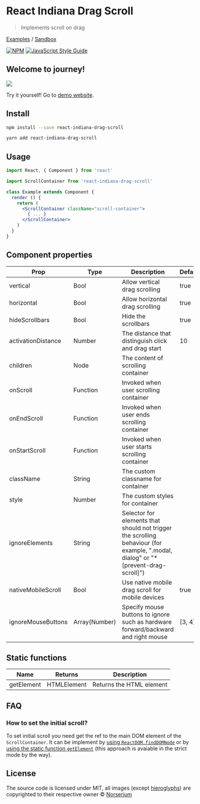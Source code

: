 # React Indiana Drag Scroll

> Implements scroll on drag

[Examples](https://norserium.github.io/react-indiana-drag-scroll/) / [Sandbox](https://codesandbox.io/s/react-indiana-drag-scroll-default-iw9xh)

[![NPM](https://img.shields.io/npm/v/react-indiana-drag-scroll.svg)](https://www.npmjs.com/package/react-indiana-drag-scroll) [![JavaScript Style Guide](https://img.shields.io/badge/code_style-standard-brightgreen.svg)](https://standardjs.com)

## Welcome to journey!

![](https://github.com/norserium/react-indiana-drag-scroll/blob/master/example/demo.gif?raw=true)

Try it yourself! Go to [demo website](https://norserium.github.io/react-indiana-drag-scroll/).

## Install

```bash
npm install --save react-indiana-drag-scroll
```

```bash
yarn add react-indiana-drag-scroll
```

## Usage

```jsx
import React, { Component } from 'react'

import ScrollContainer from 'react-indiana-drag-scroll'

class Example extends Component {
  render () {
    return (
      <ScrollContainer className="scroll-container">
        { ... }
      </ScrollContainer>
    )
  }
}
```

## Component properties

| Prop               | Type          | Description                                                                               | Default |
| ------------------ | ------------- | ----------------------------------------------------------------------------------------- | ------- |
| vertical           | Bool          | Allow vertical drag scrolling                                                             | true    |
| horizontal         | Bool          | Allow horizontal drag scrolling                                                           | true    |
| hideScrollbars     | Bool          | Hide the scrollbars                                                                       | true    |
| activationDistance | Number        | The distance that distinguish click and drag start                                        | 10      |
| children           | Node          | The content of scrolling container                                                        |
| onScroll           | Function      | Invoked when user scrolling container                                                     |
| onEndScroll        | Function      | Invoked when user ends scrolling container                                                |
| onStartScroll      | Function      | Invoked when user starts scrolling container                                              |
| className          | String        | The custom classname for container                                                        |
| style              | Number        | The custom styles for container                                                           |
| ignoreElements     | String        | Selector for elements that should not trigger the scrolling behaviour (for example, ".modal, dialog" or "\*[prevent-drag-scroll]") |
| nativeMobileScroll | Bool          | Use native mobile drag scroll for mobile devices                                          | true    |
| ignoreMouseButtons | Array(Number) | Specify mouse buttons to ignore such as hardware forward/backward and right mouse         | [3, 4]  |

## Static functions

| Name               | Returns     | Description                                                                            |
| ------------------ | ----------- | -------------------------------------------------------------------------------------- |
| getElement         | HTMLElement | Returns the HTML element                                                               |


## FAQ

### How to set the initial scroll?

To set initial scroll you need get the ref to the main DOM element of the `ScrollContainer`. It can be implement by [using `ReactDOM.findDOMNode`](https://codesandbox.io/s/react-indiana-drag-scroll-initial-scroll-finddomnode-dvdop) or by [using the static function `getElement`](https://codesandbox.io/s/react-indiana-drag-scroll-initial-scroll-getelement-99o6q) (this approach is avaiable in the strict mode by the way).

## License

The source code is licensed under MIT, all images (except [hieroglyphs](https://www.freepik.com/free-vector/ancient-egypt-hieroglyphics-background-with-flat-design_2754100.htm)) are copyrighted to their respective owner © [Norserium](https://github.com/norserium)
